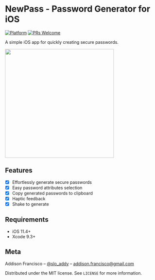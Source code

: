 # NewPass - Password Generator for iOS

[![Platform](https://img.shields.io/cocoapods/p/LFAlertController.svg?style=flat)](http://cocoapods.org/pods/LFAlertController)
[![PRs Welcome](https://img.shields.io/badge/PRs-welcome-brightgreen.svg?style=flat-square)](http://makeapullrequest.com)

A simple iOS app for quickly creating secure passwords.

<img src="https://i.imgur.com/IYz8RCe.png" width="358" heigth="640" />

## Features

- [x] Effortlessly generate secure passwords
- [x] Easy password attributes selection
- [x] Copy generated passwords to clipboard
- [x] Haptic feedback
- [x] Shake to generate

## Requirements

- iOS 11.4+
- Xcode 9.3+

## Meta

Addison Francisco – [@slo_addy](https://twitter.com/slo_addy) – addison.francisco@gmail.com

Distributed under the MIT license. See ``LICENSE`` for more information.
